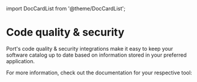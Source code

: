 import DocCardList from '@theme/DocCardList';

# Code quality & security

Port's code quality & security integrations make it easy to keep your software catalog up to date based on information stored in your preferred application. 

For more information, check out the documentation for your respective tool:

<DocCardList />

